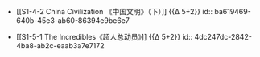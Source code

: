 - [[S1-4-2 China Civilization 《中国文明》（下）]] {{∆ 5+2}}
id:: ba619469-640b-45e3-ab60-86394e9be6e7

- [[S1-5-1 The Incredibles《超人总动员》]] {{∆ 5+2}}
id:: 4dc247dc-2842-4ba8-ab2c-eaab3a7e7172
